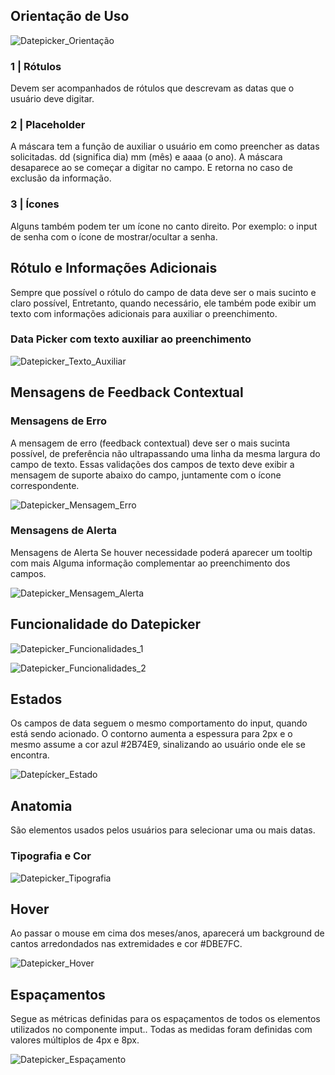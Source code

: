 ## Orientação de Uso

![Datepicker_Orientação](/assets/design-system/docs/assets/images/components/datepicker/Datepicker_Orientação.png)

### 1 | Rótulos

Devem ser acompanhados de rótulos que descrevam as datas que o usuário deve digitar.

### 2 | Placeholder

A máscara tem a função de auxiliar o usuário em como preencher as datas solicitadas. dd (significa dia) mm (mês) e aaaa (o ano). A máscara desaparece ao se começar a digitar no campo. E retorna no caso de exclusão da informação.

### 3 | Ícones

Alguns também podem ter um ícone no canto direito. Por exemplo: o input de senha com o ícone de mostrar/ocultar a senha.

## Rótulo e Informações Adicionais

Sempre que possível o rótulo do campo de data deve ser o mais sucinto e claro possível, Entretanto, quando necessário, ele também pode exibir um texto com informações adicionais para auxiliar o preenchimento.

### Data Picker com texto auxiliar ao preenchimento

![Datepicker_Texto_Auxiliar](/assets/design-system/docs/assets/images/components/datepicker/Datepicker_Texto_Auxiliar.png)

## Mensagens de Feedback Contextual

### Mensagens de Erro

A mensagem de erro (feedback contextual) deve ser o mais sucinta possível, de preferência não ultrapassando uma linha da mesma largura do campo de texto.
Essas validações dos campos de texto deve exibir a mensagem de suporte abaixo do campo, juntamente com o ícone correspondente.

![Datepicker_Mensagem_Erro](/assets/design-system/docs/assets/images/components/datepicker/Datepicker_Mensagem_Erro.png)

### Mensagens de Alerta

Mensagens de Alerta Se houver necessidade poderá aparecer um tooltip com mais Alguma informação complementar ao preenchimento dos campos.

![Datepicker_Mensagem_Alerta](/assets/design-system/docs/assets/images/components/datepicker/Datepicker_Mensagem_Alerta.png)

## Funcionalidade do Datepicker

![Datepicker_Funcionalidades_1](/assets/design-system/docs/assets/images/components/datepicker/Datepicker_Funcionalidades_1.png)

![Datepicker_Funcionalidades_2](/assets/design-system/docs/assets/images/components/datepicker/Datepicker_Funcionalidades_2.png)

## Estados

Os campos de data seguem o mesmo comportamento do input, quando está sendo acionado. O contorno aumenta a espessura para 2px e o mesmo assume a cor azul #2B74E9, sinalizando ao usuário onde ele se encontra.

![Datepícker_Estado](/assets/design-system/docs/assets/images/components/datepicker/Datepícker_Estado.png)

## Anatomia

São elementos usados pelos usuários para selecionar uma ou mais datas.

### Tipografia e Cor

![Datepicker_Tipografia](/assets/design-system/docs/assets/images/components/datepicker/Datepicker_Tipografia.png)

## Hover

Ao passar o mouse em cima dos meses/anos, aparecerá um background de cantos arredondados nas extremidades e cor #DBE7FC.

![Datepicker_Hover](/assets/design-system/docs/assets/images/components/datepicker/Datepicker_Hover.png)

## Espaçamentos

Segue as métricas definidas para os espaçamentos de todos os elementos utilizados no componente imput.. Todas as medidas foram definidas com valores múltiplos de 4px e 8px.

![Datepicker_Espaçamento](/assets/design-system/docs/assets/images/components/datepicker/Datepicker_Espaçamento.png)
